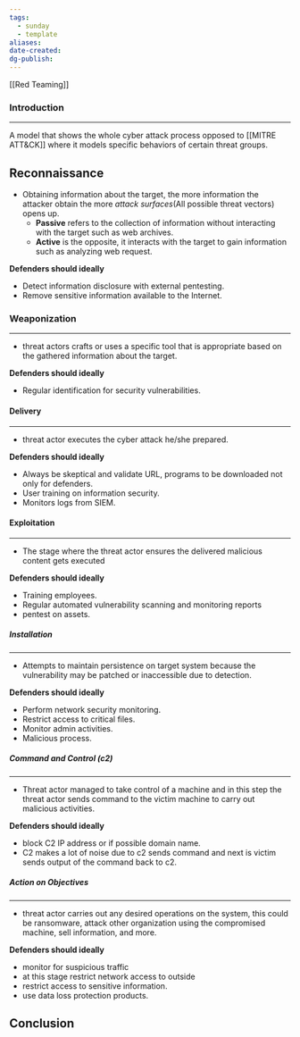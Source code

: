 ```yaml
---
tags:
  - sunday
  - template
aliases: 
date-created: 
dg-publish:
---
```

[[Red Teaming]]
### Introduction 
---
A model that shows the whole cyber attack process opposed to [[MITRE ATT&CK]] where it models specific behaviors of certain threat groups.
## Reconnaissance

- Obtaining information about the target, the more information the attacker obtain the more _attack surfaces_(All possible threat vectors) opens up.
	- **Passive** refers to the collection of information without interacting with the target such as web archives.
	- **Active** is the opposite, it interacts with the target to gain information such as analyzing web request.

**Defenders should ideally**
- Detect information disclosure with external pentesting.
- Remove sensitive information available to the Internet.
### Weaponization
---
- threat actors crafts or uses a specific tool that is appropriate based on the gathered information about the target.

**Defenders should ideally**
- Regular identification for security vulnerabilities.
#### Delivery
---
- threat actor executes the cyber attack he/she prepared.

**Defenders should ideally**
- Always be skeptical and validate URL, programs to be downloaded not only for defenders.
- User training on information security.
- Monitors logs from SIEM.

#### Exploitation
---
- The stage where the threat actor ensures the delivered malicious content gets executed

**Defenders should ideally**
- Training employees.
- Regular automated vulnerability scanning and monitoring reports
- pentest on assets.
##### Installation
---
- Attempts to maintain persistence on target system because the vulnerability may be patched or inaccessible due to detection.

**Defenders should ideally**
- Perform network security monitoring.
- Restrict access to critical files.
- Monitor admin activities.
- Malicious process.

##### Command and Control (c2)
---
- Threat actor managed to take control of a machine and in this step the threat actor sends command to the victim machine to carry out malicious activities.

**Defenders should ideally**
- block C2 IP address or if possible domain name.
- C2 makes a lot of noise due to c2 sends command and next is  victim sends output of the command back to c2.
##### Action on Objectives
---
- threat actor carries out any desired operations on the system, this could be ransomware, attack other organization using the compromised machine, sell information, and more.

**Defenders should ideally**
- monitor for suspicious traffic
- at this stage restrict network access to outside
- restrict access to sensitive information.
- use data loss protection products.
## Conclusion




